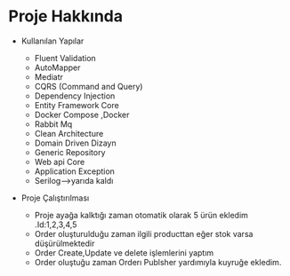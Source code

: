 # Proje Hakkında


* Kullanılan Yapılar
  *  Fluent Validation
  *  AutoMapper
  *  Mediatr 
  *  CQRS (Command and Query)
  *  Dependency Injection
  *  Entity Framework Core
  *  Docker Compose ,Docker
  *  Rabbit Mq
  *  Clean Architecture
  *  Domain Driven Dizayn
  *  Generic Repository
  *  Web api Core
  *  Application  Exception
  * Serilog-->yarıda kaldı
  

* Proje Çalıştırılması
  *  Proje ayağa kalktığı zaman otomatik olarak 5 ürün ekledim .Id:1,2,3,4,5 
  *  Order oluşturulduğu zaman ilgili producttan eğer stok varsa düşürülmektedir
  *  Order Create,Update ve delete işlemlerini yaptım
  *  Order oluştuğu zaman Orderı Publsher yardımıyla  kuyruğe ekledim.
  
 


  
 
